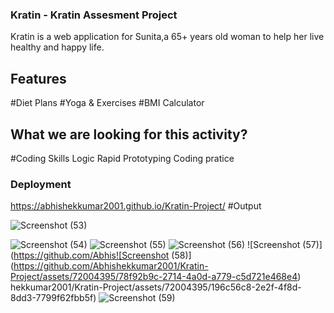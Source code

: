 ### Kratin - Kratin Assesment Project
Kratin is a web application for Sunita,a 65+ years old woman to help her live healthy and happy life.

## Features
#Diet Plans
#Yoga & Exercises
#BMI Calculator

## What we are looking for this activity?
#Coding Skills
Logic
Rapid Prototyping
Coding pratice
### Deployment
https://abhishekkumar2001.github.io/Kratin-Project/
#Output


![Screenshot (53)](https://github.com/Abhishekkumar2001/Kratin-Project/assets/72004395/e6015b08-c6ba-436a-b1f1-c25bea431734)

![Screenshot (54)](https://github.com/Abhishekkumar2001/Kratin-Project/assets/72004395/000c4c83-ff01-4774-b259-172ff5d48aee)
![Screenshot (55)](https://github.com/Abhishekkumar2001/Kratin-Project/assets/72004395/05c02295-09f4-4fae-a38c-17987d2a92a4)
![Screenshot (56)](https://github.com/Abhishekkumar2001/Kratin-Project/assets/72004395/2ae3d5be-65bd-410d-8768-1ca67dd4ddd9)
![Screenshot (57)](https://github.com/Abhis![Screenshot (58)](https://github.com/Abhishekkumar2001/Kratin-Project/assets/72004395/78f92b9c-2714-4a0d-a779-c5d721e468e4)
hekkumar2001/Kratin-Project/assets/72004395/196c56c8-2e2f-4f8d-8dd3-7799f62fbb5f)
![Screenshot (59)](https://github.com/Abhishekkumar2001/Kratin-Project/assets/72004395/e0baba5e-8de9-4c23-8115-719c4ef66150)

